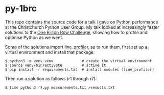 # py-1brc

This repo contains the source code for a talk I gave on Python performance at the Christchurch Python User Group. My talk looked at increasingly faster solutions to the [One Billion Row Challenge](https://www.morling.dev/blog/one-billion-row-challenge/), showing how to profile and optimise Python as we went.

Some of the solutions import [line_profiler](https://pypi.org/project/line-profiler/), so to run them, first set up a virtual environment and install that package:

```
$ python3 -m venv venv             # create the virtual environment
$ source venv/bin/activate         # active it
$ pip install -r requirements.txt  # install modules (line_profiler)
```

Then run a solution as follows (r1 through r7):

```
$ time python3 r7.py measurements.txt >results.txt
```
